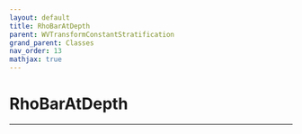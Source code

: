 ```yaml
---
layout: default
title: RhoBarAtDepth
parent: WVTransformConstantStratification
grand_parent: Classes
nav_order: 13
mathjax: true
---
```


#  RhoBarAtDepth




---

